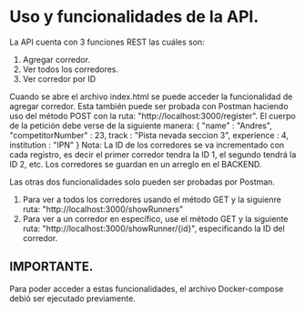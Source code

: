 # Uso y funcionalidades de la API.
La API cuenta con 3 funciones REST las cuáles son:
1) Agregar corredor.
2) Ver todos los corredores.
3) Ver corredor por ID

Cuando se abre el archivo index.html se puede acceder la funcionalidad de agregar corredor.
Esta también puede ser probada con Postman haciendo uso del método POST con la ruta: "http://localhost:3000/register". El cuerpo de la petición debe verse de la siguiente manera:
{
  "name" : "Andres",
  "competitorNumber" : 23,
  track : "Pista nevada seccion 3",
  experience : 4,
  institution : "IPN"
}
Nota: La ID de los corredores se va incrementado con cada registro, es decir el primer corredor tendra la ID 1, el segundo tendrá la ID 2, etc.
Los corredores se guardan en un arreglo en el BACKEND.

Las otras dos funcionalidades solo pueden ser probadas por Postman.
1) Para ver a todos los corredores usando el método GET y la siguienre ruta: "http://localhost:3000/showRunners"
2) Para ver a un corredor en específico, use el método GET y la siguiente ruta: "http://localhost:3000/showRunner/{id}", especificando la ID del corredor.
## IMPORTANTE.
Para poder acceder a estas funcionalidades, el archivo Docker-compose debió ser ejecutado previamente.
